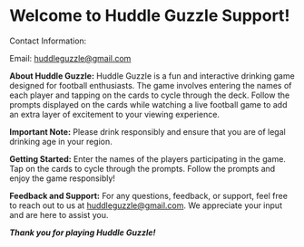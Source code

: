 # Welcome to Huddle Guzzle Support!

Contact Information:

Email: huddleguzzle@gmail.com


**About Huddle Guzzle:**
Huddle Guzzle is a fun and interactive drinking game designed for football enthusiasts. The game involves entering the names of each player and tapping on the cards to cycle through the deck. Follow the prompts displayed on the cards while watching a live football game to add an extra layer of excitement to your viewing experience.


**Important Note:**
Please drink responsibly and ensure that you are of legal drinking age in your region.


**Getting Started:**
Enter the names of the players participating in the game.
Tap on the cards to cycle through the prompts.
Follow the prompts and enjoy the game responsibly!


**Feedback and Support:**
For any questions, feedback, or support, feel free to reach out to us at huddleguzzle@gmail.com. We appreciate your input and are here to assist you.


***Thank you for playing Huddle Guzzle!***

